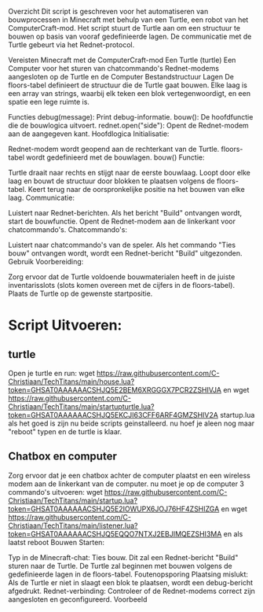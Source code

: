 Overzicht
Dit script is geschreven voor het automatiseren van bouwprocessen in Minecraft met behulp van een Turtle, een robot van het ComputerCraft-mod. Het script stuurt de Turtle aan om een structuur te bouwen op basis van vooraf gedefinieerde lagen. De communicatie met de Turtle gebeurt via het Rednet-protocol.

Vereisten
Minecraft met de ComputerCraft-mod
Een Turtle (turtle)
Een Computer voor het sturen van chatcommando's
Rednet-modems aangesloten op de Turtle en de Computer
Bestandstructuur
Lagen
De floors-tabel definieert de structuur die de Turtle gaat bouwen. Elke laag is een array van strings, waarbij elk teken een blok vertegenwoordigt, en een spatie een lege ruimte is.

Functies
debug(message): Print debug-informatie.
bouw(): De hoofdfunctie die de bouwlogica uitvoert.
rednet.open("side"): Opent de Rednet-modem aan de aangegeven kant.
Hoofdlogica
Initialisatie:

Rednet-modem wordt geopend aan de rechterkant van de Turtle.
floors-tabel wordt gedefinieerd met de bouwlagen.
bouw() Functie:

Turtle draait naar rechts en stijgt naar de eerste bouwlaag.
Loopt door elke laag en bouwt de structuur door blokken te plaatsen volgens de floors-tabel.
Keert terug naar de oorspronkelijke positie na het bouwen van elke laag.
Communicatie:

Luistert naar Rednet-berichten. Als het bericht "Build" ontvangen wordt, start de bouwfunctie.
Opent de Rednet-modem aan de linkerkant voor chatcommando's.
Chatcommando's:

Luistert naar chatcommando's van de speler. Als het commando "Ties bouw" ontvangen wordt, wordt een Rednet-bericht "Build" uitgezonden.
Gebruik
Voorbereiding:

Zorg ervoor dat de Turtle voldoende bouwmaterialen heeft in de juiste inventarisslots (slots komen overeen met de cijfers in de floors-tabel).
Plaats de Turtle op de gewenste startpositie.
# Script Uitvoeren:

## turtle
Open je turtle en run:
wget https://raw.githubusercontent.com/C-Christiaan/TechTitans/main/house.lua?token=GHSAT0AAAAAACSHJQ5E2BEM6XRGGGX7PCR2ZSHIVJA
en
wget https://raw.githubusercontent.com/C-Christiaan/TechTitans/main/startupturtle.lua?token=GHSAT0AAAAAACSHJQ5EKCJI63CFF6ARF4GMZSHIV2A startup.lua
als het goed is zijn nu beide scripts geinstalleerd.
nu hoef je aleen nog maar "reboot" typen en de turtle is klaar.

## Chatbox en computer
Zorg ervoor dat je een chatbox achter de computer plaatst en een wireless modem aan de linkerkant van de computer.
nu moet je op de computer 3 commando's uitvoeren:
wget https://raw.githubusercontent.com/C-Christiaan/TechTitans/main/startup.lua?token=GHSAT0AAAAAACSHJQ5E2IOWUPX6JOJ76HF4ZSHIZGA
en
wget https://raw.githubusercontent.com/C-Christiaan/TechTitans/main/listener.lua?token=GHSAT0AAAAAACSHJQ5EQQO7NTXJ2EBJIMQEZSHI3MA
en als laatst 
reboot
Bouwen Starten:

Typ in de Minecraft-chat: Ties bouw. Dit zal een Rednet-bericht "Build" sturen naar de Turtle.
De Turtle zal beginnen met bouwen volgens de gedefinieerde lagen in de floors-tabel.
Foutenopsporing
Plaatsing mislukt: Als de Turtle er niet in slaagt een blok te plaatsen, wordt een debug-bericht afgedrukt.
Rednet-verbinding: Controleer of de Rednet-modems correct zijn aangesloten en geconfigureerd.
Voorbeeld
